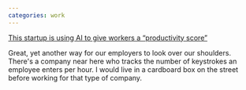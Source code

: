 ```yaml
---
categories: work
---
```


[This startup is using AI to give workers a “productivity score”](https://www.technologyreview.com/2020/06/04/1002671/startup-ai-workers-productivity-score-bias-machine-learning-business-covid/)

Great, yet another way for our employers to look over our shoulders. There's a company near here who tracks the number of keystrokes an employee enters per hour. I would live in a cardboard box on the street before working for that type of company.